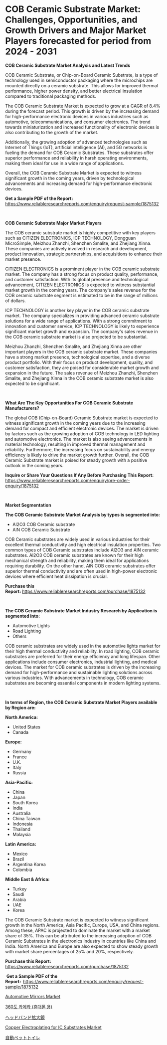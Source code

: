 <p><h1>COB Ceramic Substrate Market: Challenges, Opportunities, and Growth Drivers and Major Market Players forecasted for period from 2024 - 2031</h1></p><p><strong>COB Ceramic Substrate Market Analysis and Latest Trends</strong></p>
<p><p>COB Ceramic Substrate, or Chip-on-Board Ceramic Substrate, is a type of technology used in semiconductor packaging where the microchips are mounted directly on a ceramic substrate. This allows for improved thermal performance, higher power density, and better electrical insulation compared to traditional packaging methods.</p><p>The COB Ceramic Substrate Market is expected to grow at a CAGR of 8.4% during the forecast period. This growth is driven by the increasing demand for high-performance electronic devices in various industries such as automotive, telecommunications, and consumer electronics. The trend towards miniaturization and increased functionality of electronic devices is also contributing to the growth of the market.</p><p>Additionally, the growing adoption of advanced technologies such as Internet of Things (IoT), artificial intelligence (AI), and 5G networks is fueling the demand for COB Ceramic Substrates. These substrates offer superior performance and reliability in harsh operating environments, making them ideal for use in a wide range of applications.</p><p>Overall, the COB Ceramic Substrate Market is expected to witness significant growth in the coming years, driven by technological advancements and increasing demand for high-performance electronic devices.</p></p>
<p><strong>Get a Sample PDF of the Report:&nbsp;</strong> <a href="https://www.reliableresearchreports.com/enquiry/request-sample/1875132">https://www.reliableresearchreports.com/enquiry/request-sample/1875132</a></p>
<p>&nbsp;</p>
<p><strong>COB Ceramic Substrate Major Market Players</strong></p>
<p><p>The COB ceramic substrate market is highly competitive with key players such as CITIZEN ELECTRONICS, ICP TECHNOLOGY, Dongguan MicroSimple, Meizhou Zhanzhi, Shenzhen Smalite, and Zhejiang Xinna. These companies are actively involved in research and development, product innovation, strategic partnerships, and acquisitions to enhance their market presence.</p><p>CITIZEN ELECTRONICS is a prominent player in the COB ceramic substrate market. The company has a strong focus on product quality, performance, and customer satisfaction. With its global presence and technological advancement, CITIZEN ELECTRONICS is expected to witness substantial market growth in the coming years. The company's sales revenue for the COB ceramic substrate segment is estimated to be in the range of millions of dollars.</p><p>ICP TECHNOLOGY is another key player in the COB ceramic substrate market. The company specializes in providing advanced ceramic substrate solutions for a wide range of applications. With a strong commitment to innovation and customer service, ICP TECHNOLOGY is likely to experience significant market growth and expansion. The company's sales revenue in the COB ceramic substrate market is also projected to be substantial.</p><p>Meizhou Zhanzhi, Shenzhen Smalite, and Zhejiang Xinna are other important players in the COB ceramic substrate market. These companies have a strong market presence, technological expertise, and a diverse product portfolio. With their focus on product development, quality, and customer satisfaction, they are poised for considerable market growth and expansion in the future. The sales revenue of Meizhou Zhanzhi, Shenzhen Smalite, and Zhejiang Xinna in the COB ceramic substrate market is also expected to be significant.</p></p>
<p>&nbsp;</p>
<p><strong>What Are The Key Opportunities For COB Ceramic Substrate Manufacturers?</strong></p>
<p><p>The global COB (Chip-on-Board) Ceramic Substrate market is expected to witness significant growth in the coming years due to the increasing demand for compact and efficient electronic devices. The market is driven by factors such as the growing adoption of COB technology in LED lighting and automotive electronics. The market is also seeing advancements in material technology, resulting in improved thermal management and reliability. Furthermore, the increasing focus on sustainability and energy efficiency is likely to drive the market growth further. Overall, the COB Ceramic Substrate market is poised for steady growth with a positive outlook in the coming years.</p></p>
<p><strong>Inquire or Share Your Questions If Any Before Purchasing This Report:</strong> <a href="https://www.reliableresearchreports.com/enquiry/pre-order-enquiry/1875132">https://www.reliableresearchreports.com/enquiry/pre-order-enquiry/1875132</a></p>
<p>&nbsp;</p>
<p><strong>Market Segmentation</strong></p>
<p><strong>The COB Ceramic Substrate Market Analysis by types is segmented into:</strong></p>
<p><ul><li>Al2O3 COB Ceramic substrate</li><li>AlN COB Ceramic Substrate</li></ul></p>
<p><p>COB Ceramic substrates are widely used in various industries for their excellent thermal conductivity and high electrical insulation properties. Two common types of COB Ceramic substrates include Al2O3 and AlN ceramic substrates. Al2O3 COB ceramic substrates are known for their high mechanical strength and reliability, making them ideal for applications requiring durability. On the other hand, AlN COB ceramic substrates offer superior thermal conductivity and are often used in high-power electronic devices where efficient heat dissipation is crucial.</p></p>
<p><strong>Purchase this Report:&nbsp;</strong><a href="https://www.reliableresearchreports.com/purchase/1875132">https://www.reliableresearchreports.com/purchase/1875132</a></p>
<p>&nbsp;</p>
<p><strong>The COB Ceramic Substrate Market Industry Research by Application is segmented into:</strong></p>
<p><ul><li>Automotive Lights</li><li>Road Lighting</li><li>Others</li></ul></p>
<p><p>COB ceramic substrates are widely used in the automotive lights market for their high thermal conductivity and reliability. In road lighting, COB ceramic substrates are preferred for their energy efficiency and long lifespan. Other applications include consumer electronics, industrial lighting, and medical devices. The market for COB ceramic substrates is driven by the increasing demand for high-performance and sustainable lighting solutions across various industries. With advancements in technology, COB ceramic substrates are becoming essential components in modern lighting systems.</p></p>
<p>&nbsp;</p>
<p><strong>In terms of Region, the COB Ceramic Substrate Market Players available by Region are:</strong></p>
<p>
    <p> <strong> North America: </strong>
        <ul>
            <li>United States</li>
            <li>Canada</li>
        </ul>
        </p> 
    <p> <strong> Europe: </strong>
        <ul>
            <li>Germany</li>
            <li>France</li>
            <li>U.K.</li>
            <li>Italy</li>
            <li>Russia</li>
        </ul>
        </p> 
    <p> <strong> Asia-Pacific: </strong>
        <ul>
            <li>China</li>
            <li>Japan</li>
            <li>South Korea</li>
            <li>India</li>
            <li>Australia</li>
            <li>China Taiwan</li>
            <li>Indonesia</li>
            <li>Thailand</li>
            <li>Malaysia</li>
        </ul>
        </p> 
    <p> <strong> Latin America: </strong>
        <ul>
            <li>Mexico</li>
            <li>Brazil</li>
            <li>Argentina Korea</li>
            <li>Colombia</li>
        </ul>
        </p> 
    <p> <strong> Middle East & Africa: </strong>
        <ul>
            <li>Turkey</li>
            <li>Saudi</li>
            <li>Arabia</li>
            <li>UAE</li>
            <li>Korea</li>
        </ul>
    </p>
    </p>
<p><p>The COB Ceramic Substrate market is expected to witness significant growth in the North America, Asia Pacific, Europe, USA, and China regions. Among these, APAC is projected to dominate the market with a market share of 35%. This can be attributed to the increasing adoption of COB Ceramic Substrates in the electronics industry in countries like China and India. North America and Europe are also expected to show steady growth with market share percentages of 25% and 20%, respectively.</p></p>
<p><strong>Purchase this Report: </strong><a href="https://www.reliableresearchreports.com/purchase/1875132">https://www.reliableresearchreports.com/purchase/1875132</a></p>
<p>&nbsp;<strong>Get a Sample PDF of the Report:&nbsp;&nbsp;</strong><a href="https://www.reliableresearchreports.com/enquiry/request-sample/1875132">https://www.reliableresearchreports.com/enquiry/request-sample/1875132</a></p>
<p><strong></strong></p>
<p><p><a href="https://issuu.com/reportprime-2/docs/automotive-mirrors-market-size-2030.pptx">Automotive Mirrors Market</a></p><p><a href="https://github.com/royErdmtyan906778/Market-Research-Report-List-1/blob/main/100813212746.md">360도 카메라 (휴대폰 용)</a></p><p><a href="https://github.com/joaejkdzgyljvo6/Market-Research-Report-List-1/blob/main/171827113788.md">ヘッドバンド拡大鏡</a></p><p><a href="https://github.com/wusalecollins540tpqoz/Market-Research-Report-List-1/blob/main/copper-electroplating-for-ic-substrates-market.md">Copper Electroplating for IC Substrates Market</a></p><p><a href="https://github.com/NashBeahan2023/Market-Research-Report-List-1/blob/main/384887213789.md">自動ペットトイレ</a></p></p>